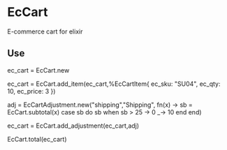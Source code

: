 # EcCart

E-commerce cart for elixir

## Use

ec_cart = EcCart.new

ec_cart = EcCart.add_item(ec_cart,%EcCartItem{ ec_sku: "SU04", ec_qty: 10, ec_price: 3 })

adj = EcCartAdjustment.new("shipping","Shipping", 
  fn(x) -> 
    sb = EcCart.subtotal(x)
      case sb do
        sb when sb > 25 -> 0
        _-> 10
      end 
  end)

ec_cart = EcCart.add_adjustment(ec_cart,adj)


EcCart.total(ec_cart)
